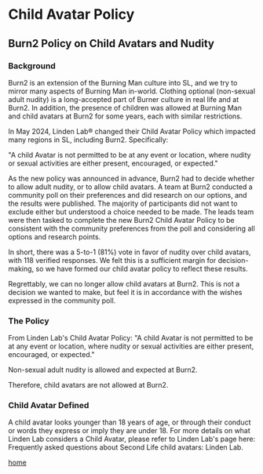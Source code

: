 # Child Avatar Policy

## Burn2 Policy on Child Avatars and Nudity

### Background

Burn2 is an extension of the Burning Man culture into SL, and we try to mirror many aspects of Burning Man in-world. Clothing optional (non-sexual adult nudity) is a long-accepted part of Burner culture in real life and at Burn2. In addition, the presence of children was allowed at Burning Man and child avatars at Burn2 for some years, each with similar restrictions.

In May 2024, Linden Lab® changed their Child Avatar Policy which impacted many regions in SL, including Burn2. Specifically:

"A child Avatar is not permitted to be at any event or location, where nudity or sexual activities are either present, encouraged, or expected."

As the new policy was announced in advance, Burn2 had to decide whether to allow adult nudity, or to allow child avatars. A team at Burn2 conducted a community poll on their preferences and did research on our options, and the results were published. The majority of participants did not want to exclude either but understood a choice needed to be made. The leads team were then tasked to complete the new Burn2 Child Avatar Policy to be consistent with the community preferences from the poll and considering all options and research points.

In short, there was a 5-to-1 (81%) vote in favor of nudity over child avatars, with 118 verified responses. We felt this is a sufficient margin for decision-making, so we have formed our child avatar policy to reflect these results.

Regrettably, we can no longer allow child avatars at Burn2. This is not a decision we wanted to make, but feel it is in accordance with the wishes expressed in the community poll.

### The Policy

From Linden Lab's Child Avatar Policy: "A child Avatar is not permitted to be at any event or location, where nudity or sexual activities are either present, encouraged, or expected."

Non-sexual adult nudity is allowed and expected at Burn2.

Therefore, child avatars are not allowed at Burn2.

### Child Avatar Defined

A child avatar looks younger than 18 years of age, or through their conduct or words they express or imply they are under 18. For more details on what Linden Lab considers a Child Avatar, please refer to Linden Lab's page here: Frequently asked questions about Second Life child avatars: Linden Lab.

[home](/README.md)

